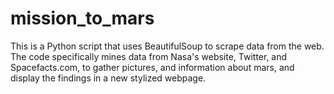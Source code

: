 # mission_to_mars
This is a Python script that uses BeautifulSoup to scrape data from the web. The code specifically mines data from 
Nasa's website, Twitter, and Spacefacts.com, to gather pictures, and information about mars, and display the findings in a new stylized webpage.
